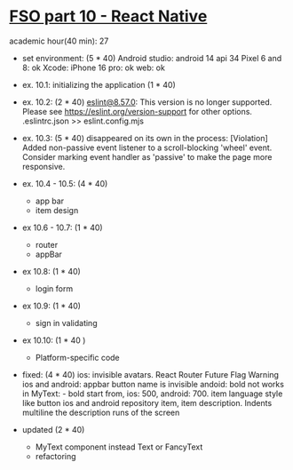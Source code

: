 # [FSO part 10 - React Native](https://fullstackopen.com/en/part10)

academic hour(40 min): 27
  - set environment: (5 * 40)
      Android studio:
        android 14 api 34
          Pixel 6 and 8: ok
      Xcode:
        iPhone 16 pro: ok
      web: ok

  - ex. 10.1: initializing the application (1 * 40)
  - ex. 10.2: (2 * 40)
      eslint@8.57.0: This version is no longer supported. Please see https://eslint.org/version-support for other options.
      .eslintrc.json  >> eslint.config.mjs

  - ex. 10.3: (5 * 40)
    disappeared on its own in the process:
      [Violation] Added non-passive event listener to a scroll-blocking 'wheel' event. Consider marking event handler as 'passive' to make the page more responsive.

  - ex. 10.4 - 10.5: (4 * 40)
      - app bar
      - item design

  - ex 10.6 - 10.7: (1 * 40)
      - router
      - appBar

  - ex 10.8: (1 * 40)
      - login form
    
  - ex 10.9: (1 * 40)
      - sign in validating

  - ex 10.10: (1 * 40 )
      - Platform-specific code

  - fixed: (4 * 40)
      ios: invisible avatars.
      React Router Future Flag Warning
      ios and android: appbar button name is invisible
      andoid: bold not works in MyText:
        - bold start from, ios: 500, android: 700.
      item language style like button ios and android
      repository item, item description. Indents multiline
      the description runs of the screen

  - updated (2 * 40)
    - MyText component instead Text or FancyText
    - refactoring